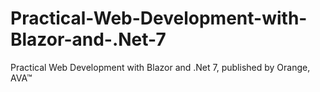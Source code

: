 # Practical-Web-Development-with-Blazor-and-.Net-7
Practical Web Development with Blazor and .Net 7, published by Orange, AVA™
